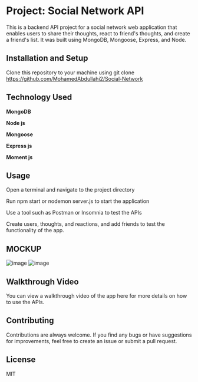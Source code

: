 # Project: Social Network API

This is a backend API project for a social network web application that enables users to share their thoughts, react to friend's thoughts, and create a friend's list. It was built using MongoDB, Mongoose, Express, and Node.

## Installation and Setup

Clone this repository to your machine using git clone https://github.com/MohamedAbdullahi2/Social-Network


## Technology Used

**MongoDB**

**Node js**

**Mongoose** 

**Express js**

**Moment js**

## Usage
Open a terminal and navigate to the project directory

Run npm start or nodemon server.js to start the application

Use a tool such as Postman or Insomnia to test the APIs

Create users, thoughts, and reactions, and add friends to test the functionality of the app.

## MOCKUP 

![image](https://user-images.githubusercontent.com/118404373/231627154-c146e6a1-f8d5-4f07-b058-6d76121e9660.png)
![image](https://user-images.githubusercontent.com/118404373/231627274-10d7a764-8b91-47f0-b131-a269e75e3a9b.png)




## Walkthrough Video

You can view a walkthrough video of the app here for more details on how to use the APIs.


## Contributing
Contributions are always welcome. If you find any bugs or have suggestions for improvements, feel free to create an issue or submit a pull request.

## License
MIT
